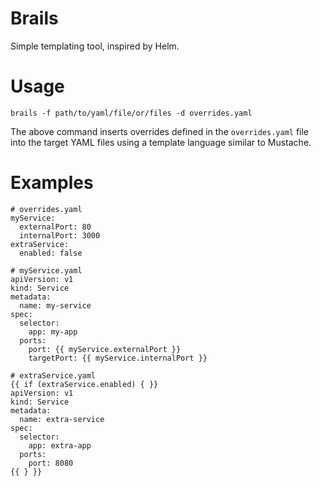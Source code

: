 # Brails

Simple templating tool, inspired by Helm.

# Usage

```
brails -f path/to/yaml/file/or/files -d overrides.yaml
```

The above command inserts overrides defined in the `overrides.yaml` file
into the target YAML files using a template language similar to Mustache.

# Examples

```
# overrides.yaml
myService:
  externalPort: 80
  internalPort: 3000
extraService:
  enabled: false

# myService.yaml
apiVersion: v1
kind: Service
metadata:
  name: my-service
spec:
  selector:
    app: my-app
  ports:
    port: {{ myService.externalPort }}
    targetPort: {{ myService.internalPort }}

# extraService.yaml
{{ if (extraService.enabled) { }}
apiVersion: v1
kind: Service
metadata:
  name: extra-service
spec:
  selector:
    app: extra-app
  ports:
    port: 8080
{{ } }}

```
